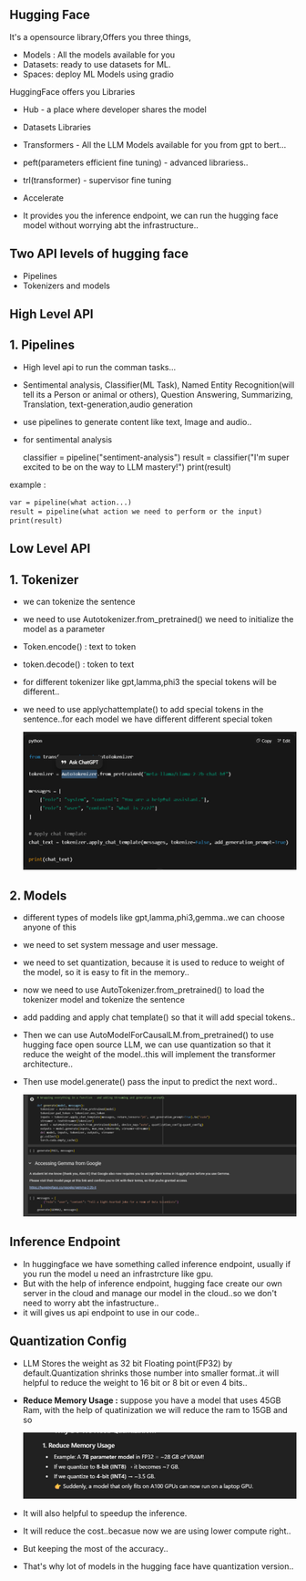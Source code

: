 ## Hugging Face

It's a opensource library,Offers you three things,

- Models : All the models available for you
- Datasets: ready to use datasets for ML.
- Spaces: deploy ML Models using gradio


HuggingFace offers you Libraries

- Hub - a place where developer shares the model
- Datasets Libraries
- Transformers - All the LLM Models available for you from gpt to bert...
- peft(parameters efficient fine tuning) - advanced librariess..
- trl(transformer) - supervisor fine tuning
- Accelerate 

- It provides you the inference endpoint, we can run the hugging face model without worrying abt the infrastructure..


## Two API levels of hugging face

- Pipelines
- Tokenizers and models

##  High Level API

## 1. Pipelines 

- High level api to run the comman tasks...
- Sentimental analysis, Classifier(ML Task), Named Entity Recognition(will tell its a Person or animal or others), Question Answering, Summarizing, Translation, text-generation,audio generation
- use pipelines to generate content like text, Image and audio..

- for sentimental analysis

    classifier = pipeline("sentiment-analysis")
    result = classifier("I'm super excited to be on the way to LLM mastery!")
    print(result)

example : 

    var = pipeline(what action...)
    result = pipeline(what action we need to perform or the input)
    print(result)

## Low Level API 

## 1. Tokenizer

- we can tokenize the sentence
- we need to use Autotokenizer.from_pretrained() we need to initialize the model as a parameter
- Token.encode() : text to token
- token.decode() : token to text

- for different tokenizer like gpt,lamma,phi3 the special tokens will be different..
- we need to use applychattemplate() to add special tokens in the sentence..for each model we have different different special token

    ![alt text](Images/hg-1.png)


## 2. Models

- different types of models like gpt,lamma,phi3,gemma..we can choose anyone of this
- we need to set system message and user message.
- we need to set quantization, because it is used to reduce to weight of the model, so it is easy to fit in the memory..
- now we need to use AutoTokenizer.from_pretrained() to load the tokenizer model and tokenize the sentence
- add padding and apply chat template() so that it will add special tokens..
- Then we can use AutoModelForCausalLM.from_pretrained() to use hugging face open source LLM, we can use quantization so that it reduce the weight of the model..this will implement the transformer architecture..
- Then use model.generate() pass the input to predict the next word..

    ![alt text](Images/hg-2.png)


## Inference Endpoint

- In huggingface we have something called inference endpoint, usually if you run the model u need an infrastrcture like gpu.
- But with the help of inference endpoint, hugging face create our own server in the cloud and manage our model in the cloud..so we don't need to worry abt the infastructure..
- it will gives us api endpoint to use in our code..

## Quantization Config

- LLM Stores the weight as 32 bit Floating point(FP32) by default.Quantization shrinks those number into smaller format..it will helpful to reduce the weight to 16 bit or 8 bit or even 4 bits..
- **Reduce Memory Usage :** suppose you have a model that uses 45GB Ram, with the help of quatinization we will reduce the ram to 15GB and so

    ![alt text](Images/hg-3.png)

- It will also helpful to speedup the inference.
- It will reduce the cost..becasue now we are using lower compute right..
- But keeping the most of the accuracy..
- That's why lot of models in the hugging face have quantization version..